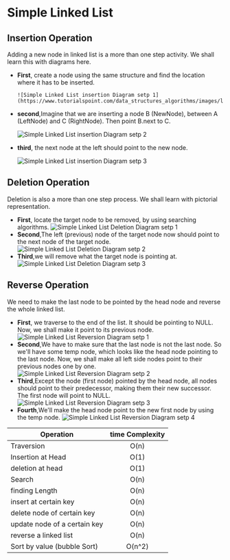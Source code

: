 # Simple Linked List

## Insertion Operation

Adding a new node in linked list is a more than one step activity. We shall learn this with diagrams here.

- __First__, create a node using the same structure and find the location where it has to be inserted.
  
      ![Simple Linked List insertion Diagram setp 1](https://www.tutorialspoint.com/data_structures_algorithms/images/linked_list_insertion_0.jpg)
- __second__,Imagine that we are inserting a node B (NewNode), between A (LeftNode) and C (RightNode). Then point B.next to C.
  
  ![Simple Linked List insertion Diagram setp 2](https://www.tutorialspoint.com/data_structures_algorithms/images/linked_list_insertion_1.jpg)
- __third__, the next node at the left should point to the new node.
  
  ![Simple Linked List insertion Diagram setp 3](https://www.tutorialspoint.com/data_structures_algorithms/images/linked_list_insertion_2.jpg)
  
## Deletion Operation

Deletion is also a more than one step process. We shall learn with pictorial representation.

- __First__, locate the target node to be removed, by using searching algorithms.
  ![Simple Linked List Deletion Diagram setp 1](https://www.tutorialspoint.com/data_structures_algorithms/images/linked_list_deletion_0.jpg)
- __Second__,The left (previous) node of the target node now should point to the next node of the target node.
  ![Simple Linked List Deletion Diagram setp 2](https://www.tutorialspoint.com/data_structures_algorithms/images/linked_list_deletion_1.jpg)
- __Third__,we will remove what the target node is pointing at.
  ![Simple Linked List Deletion Diagram setp 3](https://www.tutorialspoint.com/data_structures_algorithms/images/linked_list_deletion_2.jpg)

## Reverse Operation

We need to make the last node to be pointed by the head node and reverse the whole linked list.

- __First__, we traverse to the end of the list. It should be pointing to NULL. Now, we shall make it point to its previous node.
  ![Simple Linked List Reversion Diagram setp 1](https://www.tutorialspoint.com/data_structures_algorithms/images/linked_list_reverse_1.jpg)
- __Second__,We have to make sure that the last node is not the last node. So we'll have some temp node, which looks like the head node pointing to the last node. Now, we shall make all left side nodes point to their previous nodes one by one.
  ![Simple Linked List Reversion Diagram setp 2](https://www.tutorialspoint.com/data_structures_algorithms/images/linked_list_reverse_2.jpg)
- __Third__,Except the node (first node) pointed by the head node, all nodes should point to their predecessor, making them their new successor. The first node will point to NULL.
  ![Simple Linked List Reversion Diagram setp 3](https://www.tutorialspoint.com/data_structures_algorithms/images/linked_list_reverse_3.jpg)
- __Fourth__,We'll make the head node point to the new first node by using the temp node.
  ![Simple Linked List Reversion Diagram setp 4](https://www.tutorialspoint.com/data_structures_algorithms/images/linked_list_reverse_4.jpg)

| Operation                        | time Complexity |
| -------------------------------- | :-------------: |
| Traversion                       |      O(n)       |
| Insertion at Head                |      O(1)       |
| deletion at head                 |      O(1)       |
| Search                           |      O(n)       |
| finding Length                   |      O(n)       |
| insert at certain key            |      O(n)       |
| delete node of certain key       |      O(n)       |
| update node of a certain key     |      O(n)       |
| reverse a linked list            |      O(n)       |
| Sort by value      (bubble Sort) |     O(n^2)      |
